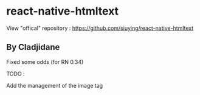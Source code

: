 # react-native-htmltext

View "offical" repository : https://github.com/siuying/react-native-htmltext

## By Cladjidane

Fixed some odds (for RN 0.34)

TODO :

Add the management of the image tag
